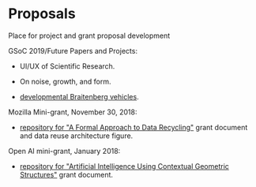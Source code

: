 # Proposals  

Place for project and grant proposal development  

GSoC 2019/Future Papers and Projects:  

* UI/UX of Scientific Research.  

* On noise, growth, and form.  

* [developmental Braitenberg vehicles](https://github.com/Orthogonal-Research-Lab/Proposals/tree/master/GSoC%202018%20Project%20Description).  


Mozilla Mini-grant, November 30, 2018:  

* [repository for "A Formal Approach to Data Recycling"](https://github.com/Orthogonal-Research-Lab/Models-for-Data-Recycling) grant document and data reuse architecture figure.  

Open AI mini-grant, January 2018:  

* [repository for "Artificial Intelligence Using Contextual Geometric Structures"](https://github.com/Orthogonal-Research-Lab/Proposals/tree/master/Contextual%20Geometric%20Structures%20Mini-grant) grant document.
